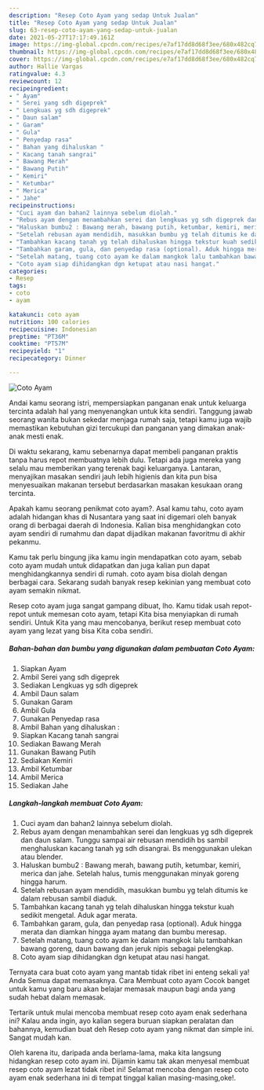 ```yaml
---
description: "Resep Coto Ayam yang sedap Untuk Jualan"
title: "Resep Coto Ayam yang sedap Untuk Jualan"
slug: 63-resep-coto-ayam-yang-sedap-untuk-jualan
date: 2021-05-27T17:17:49.161Z
image: https://img-global.cpcdn.com/recipes/e7af17dd8d68f3ee/680x482cq70/coto-ayam-foto-resep-utama.jpg
thumbnail: https://img-global.cpcdn.com/recipes/e7af17dd8d68f3ee/680x482cq70/coto-ayam-foto-resep-utama.jpg
cover: https://img-global.cpcdn.com/recipes/e7af17dd8d68f3ee/680x482cq70/coto-ayam-foto-resep-utama.jpg
author: Hallie Vargas
ratingvalue: 4.3
reviewcount: 12
recipeingredient:
- " Ayam"
- " Serei yang sdh digeprek"
- " Lengkuas yg sdh digeprek"
- " Daun salam"
- " Garam"
- " Gula"
- " Penyedap rasa"
- " Bahan yang dihaluskan "
- " Kacang tanah sangrai"
- " Bawang Merah"
- " Bawang Putih"
- " Kemiri"
- " Ketumbar"
- " Merica"
- " Jahe"
recipeinstructions:
- "Cuci ayam dan bahan2 lainnya sebelum diolah."
- "Rebus ayam dengan menambahkan serei dan lengkuas yg sdh digeprek dan daun salam. Tunggu sampai air rebusan mendidih bs sambil menghaluskan kacang tanah yg sdh disangrai. Bs menggunakan ulekan atau blender."
- "Haluskan bumbu2 : Bawang merah, bawang putih, ketumbar, kemiri, merica dan jahe. Setelah halus, tumis menggunakan minyak goreng hingga harum."
- "Setelah rebusan ayam mendidih, masukkan bumbu yg telah ditumis ke dalam rebusan sambil diaduk."
- "Tambahkan kacang tanah yg telah dihaluskan hingga tekstur kuah sedikit mengetal. Aduk agar merata."
- "Tambahkan garam, gula, dan penyedap rasa (optional). Aduk hingga merata dan diamkan hingga ayam matang dan bumbu meresap."
- "Setelah matang, tuang coto ayam ke dalam mangkok lalu tambahkan bawang goreng, daun bawang dan jeruk nipis sebagai pelengkap."
- "Coto ayam siap dihidangkan dgn ketupat atau nasi hangat."
categories:
- Resep
tags:
- coto
- ayam

katakunci: coto ayam 
nutrition: 100 calories
recipecuisine: Indonesian
preptime: "PT36M"
cooktime: "PT57M"
recipeyield: "1"
recipecategory: Dinner

---
```



![Coto Ayam](https://img-global.cpcdn.com/recipes/e7af17dd8d68f3ee/680x482cq70/coto-ayam-foto-resep-utama.jpg)

Andai kamu seorang istri, mempersiapkan panganan enak untuk keluarga tercinta adalah hal yang menyenangkan untuk kita sendiri. Tanggung jawab seorang  wanita bukan sekedar menjaga rumah saja, tetapi kamu juga wajib memastikan kebutuhan gizi tercukupi dan panganan yang dimakan anak-anak mesti enak.

Di waktu  sekarang, kamu sebenarnya dapat membeli panganan praktis tanpa harus repot membuatnya lebih dulu. Tetapi ada juga mereka yang selalu mau memberikan yang terenak bagi keluarganya. Lantaran, menyajikan masakan sendiri jauh lebih higienis dan kita pun bisa menyesuaikan makanan tersebut berdasarkan masakan kesukaan orang tercinta. 



Apakah kamu seorang penikmat coto ayam?. Asal kamu tahu, coto ayam adalah hidangan khas di Nusantara yang saat ini digemari oleh banyak orang di berbagai daerah di Indonesia. Kalian bisa menghidangkan coto ayam sendiri di rumahmu dan dapat dijadikan makanan favoritmu di akhir pekanmu.

Kamu tak perlu bingung jika kamu ingin mendapatkan coto ayam, sebab coto ayam mudah untuk didapatkan dan juga kalian pun dapat menghidangkannya sendiri di rumah. coto ayam bisa diolah dengan berbagai cara. Sekarang sudah banyak resep kekinian yang membuat coto ayam semakin nikmat.

Resep coto ayam juga sangat gampang dibuat, lho. Kamu tidak usah repot-repot untuk memesan coto ayam, tetapi Kita bisa menyiapkan di rumah sendiri. Untuk Kita yang mau mencobanya, berikut resep membuat coto ayam yang lezat yang bisa Kita coba sendiri.

<!--inarticleads1-->

##### Bahan-bahan dan bumbu yang digunakan dalam pembuatan Coto Ayam:

1. Siapkan  Ayam
1. Ambil  Serei yang sdh digeprek
1. Sediakan  Lengkuas yg sdh digeprek
1. Ambil  Daun salam
1. Gunakan  Garam
1. Ambil  Gula
1. Gunakan  Penyedap rasa
1. Ambil  Bahan yang dihaluskan :
1. Siapkan  Kacang tanah sangrai
1. Sediakan  Bawang Merah
1. Gunakan  Bawang Putih
1. Sediakan  Kemiri
1. Ambil  Ketumbar
1. Ambil  Merica
1. Sediakan  Jahe




<!--inarticleads2-->

##### Langkah-langkah membuat Coto Ayam:

1. Cuci ayam dan bahan2 lainnya sebelum diolah.
1. Rebus ayam dengan menambahkan serei dan lengkuas yg sdh digeprek dan daun salam. Tunggu sampai air rebusan mendidih bs sambil menghaluskan kacang tanah yg sdh disangrai. Bs menggunakan ulekan atau blender.
1. Haluskan bumbu2 : Bawang merah, bawang putih, ketumbar, kemiri, merica dan jahe. Setelah halus, tumis menggunakan minyak goreng hingga harum.
1. Setelah rebusan ayam mendidih, masukkan bumbu yg telah ditumis ke dalam rebusan sambil diaduk.
1. Tambahkan kacang tanah yg telah dihaluskan hingga tekstur kuah sedikit mengetal. Aduk agar merata.
1. Tambahkan garam, gula, dan penyedap rasa (optional). Aduk hingga merata dan diamkan hingga ayam matang dan bumbu meresap.
1. Setelah matang, tuang coto ayam ke dalam mangkok lalu tambahkan bawang goreng, daun bawang dan jeruk nipis sebagai pelengkap.
1. Coto ayam siap dihidangkan dgn ketupat atau nasi hangat.




Ternyata cara buat coto ayam yang mantab tidak ribet ini enteng sekali ya! Anda Semua dapat memasaknya. Cara Membuat coto ayam Cocok banget untuk kamu yang baru akan belajar memasak maupun bagi anda yang sudah hebat dalam memasak.

Tertarik untuk mulai mencoba membuat resep coto ayam enak sederhana ini? Kalau anda ingin, ayo kalian segera buruan siapkan peralatan dan bahannya, kemudian buat deh Resep coto ayam yang nikmat dan simple ini. Sangat mudah kan. 

Oleh karena itu, daripada anda berlama-lama, maka kita langsung hidangkan resep coto ayam ini. Dijamin kamu tak akan menyesal membuat resep coto ayam lezat tidak ribet ini! Selamat mencoba dengan resep coto ayam enak sederhana ini di tempat tinggal kalian masing-masing,oke!.

